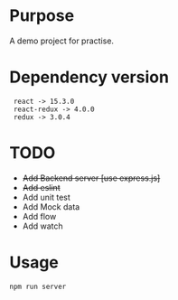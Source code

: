 # Purpose
A demo project for practise.

# Dependency version
     react -> 15.3.0
     react-redux -> 4.0.0
     redux -> 3.0.4

# TODO
* ~~Add Backend server [use express.js]~~
* ~~Add eslint~~
* Add unit test
* Add Mock data
* Add flow
* Add watch

# Usage

```npm run server ```
